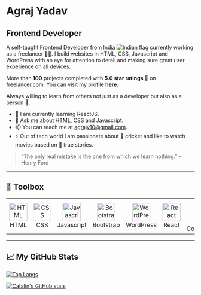 # Agraj Yadav

## Frontend Developer

A self-taught Frontend Developer from India <img src="https://raw.githubusercontent.com/yammadev/flag-icons/master/png/IN.png" alt="Indian flag" /> currently working as a freelancer 👨‍💻. I build websites in HTML, CSS, Javascript and WordPress with an eye for attention to detail and making sure great user experience on all devices.

More than **100** projects completed with **5.0 star ratings** 🌟 on freelancer.com.  You can visit my profile [**here**](https://freelancer.com/u/agrajyadav "here").

Always willing to learn from others not just as a developer but also as a person 👦.

- 🌱 I am currently learning ReactJS.
- 💬 Ask me about HTML, CSS and Javascript.
- 📫 You can reach me at [agrajy10@gmail.com](mailto:agrajy10@gmail.com "agrajy10@gmail.com").
- ⚡ Out of tech world I am passionate about 🏏 cricket and like to watch movies based on  🎦 true stories.



> “The only real mistake is the one from which we learn nothing.” – Henry Ford


---

## 🧰 Toolbox
<table align="center">
  <tr>
    <td align="center" width="96">
      <a href="#suhailkakar-tech">
        <img src="https://cdn.worldvectorlogo.com/logos/html-1.svg" width="48" height="48" alt="HTML" />
      </a>
      <br>HTML
    </td>
    <td align="center" width="96">
      <a href="#suhailkakar-tech">
        <img src="https://cdn.worldvectorlogo.com/logos/css-3.svg" width="48" height="48" alt="CSS" />
      </a>
      <br>CSS
    </td>
    <td align="center" width="96">
      <a href="#suhailkakar-tech">
        <img src="https://cdn.worldvectorlogo.com/logos/javascript-1.svg" width="48" height="48" alt="Javascript" />
      </a>
      <br>Javascript
    </td>
    <td align="center" width="96">
      <a href="#suhailkakar-tech">
        <img src="https://cdn.worldvectorlogo.com/logos/bootstrap-5-1.svg" width="48" height="48" alt="Bootstrap" />
      </a>
      <br>Bootstrap
    </td>
    <td align="center" width="96">
      <a href="#suhailkakar-tech">
        <img src="https://cdn.worldvectorlogo.com/logos/wordpress-icon-1.svg" width="48" height="48" alt="WordPress" />
      </a>
      <br>WordPress
    </td>
    <td align="center" width="96">
      <a href="#suhailkakar-tech">
        <img src="https://cdn.worldvectorlogo.com/logos/react-2.svg" width="48" height="48" alt="React" />
      </a>
      <br>React
    </td>
    <td align="center" width="96">
      <a href="#suhailkakar-tech">
        <img src="https://cdn.worldvectorlogo.com/logos/styled-components-1.svg" width="48" height="48" alt="Styled Components" />
      </a>
      <br>Styled Components
    </td>
    <td align="center" width="96">
      <a href="#suhailkakar-tech">
        <img src="https://cdn.worldvectorlogo.com/logos/tailwind-css-2.svg" width="48" height="48" alt="Tailwind CSS" />
      </a>
      <br>Tailwind CSS
    </td>
    <td align="center" width="96">
      <a href="#suhailkakar-tech">
        <img src="https://cdn.worldvectorlogo.com/logos/firebase-1.svg" width="48" height="48" alt="Firebase" />
      </a>
      <br>Firebase
    </td>
    <td align="center" width="96">
      <a href="#suhailkakar-tech">
        <img src="https://cdn.worldvectorlogo.com/logos/git-icon.svg" width="48" height="48" alt="Git" />
      </a>
      <br>Git
    </td>
  </tr>
</table>

---

## &#x1f4c8; My GitHub Stats


[![Top Langs](https://github-readme-stats.vercel.app/api/top-langs/?username=agrajy10&hide=java,html,css&theme=radical)](https://github.com/anuraghazra/github-readme-stats)

[![Catalin's GitHub stats](https://github-readme-stats.vercel.app/api?username=agrajy10&theme=radical)](https://github.com/anuraghazra/github-readme-stats)


